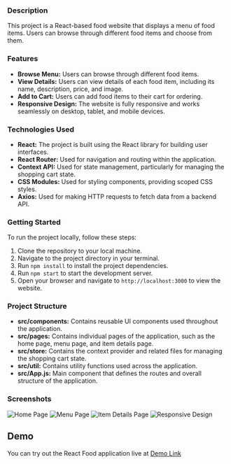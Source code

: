 ### Description
This project is a React-based food website that displays a menu of food items. Users can browse through different food items and choose from them.

### Features
- **Browse Menu:** Users can browse through different food items.
- **View Details:** Users can view details of each food item, including its name, description, price, and image.
- **Add to Cart:** Users can add food items to their cart for ordering.
- **Responsive Design:** The website is fully responsive and works seamlessly on desktop, tablet, and mobile devices.

### Technologies Used
- **React:** The project is built using the React library for building user interfaces.
- **React Router:** Used for navigation and routing within the application.
- **Context API:** Used for state management, particularly for managing the shopping cart state.
- **CSS Modules:** Used for styling components, providing scoped CSS styles.
- **Axios:** Used for making HTTP requests to fetch data from a backend API.

### Getting Started
To run the project locally, follow these steps:
1. Clone the repository to your local machine.
2. Navigate to the project directory in your terminal.
3. Run `npm install` to install the project dependencies.
4. Run `npm start` to start the development server.
5. Open your browser and navigate to `http://localhost:3000` to view the website.

### Project Structure
- **src/components:** Contains reusable UI components used throughout the application.
- **src/pages:** Contains individual pages of the application, such as the home page, menu page, and item details page.
- **src/store:** Contains the context provider and related files for managing the shopping cart state.
- **src/util:** Contains utility functions used across the application.
- **src/App.js:** Main component that defines the routes and overall structure of the application.

### Screenshots
![Home Page](screenshots/home-page.png)
![Menu Page](screenshots/menu-page.png)
![Item Details Page](screenshots/item-details-page.png)
![Responsive Design](screenshots/responsive-design.png)

## Demo

You can try out the React Food application live at [Demo Link](https://reactfood-front.onrender.com/)
